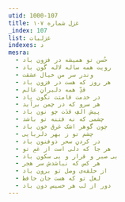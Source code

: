 ```yaml
---
utid: 1000-107
title: غزل شماره ۱۰۷
_index: 107
list: غزلیات
indexes: د
mesra:
  - حُسن تو همیشه در فزون باد
  - رویت همه ساله لاله گون باد
  - وندر سر من خیال عشقت
  - هر روز که هست در فزون باد
  - قدِّ همه دلبرانِ عالم
  - در خدمت قامتت نگون باد
  - هر سرو که در چمن برآید
  - پیش الفِ قدَت چو نون باد
  - چشمی که نه فتنه تو باشد
  - چون گوهر اشک غرق خون باد
  - چشم تو ز بهر دلربایی
  - در کردنِ سحر ذوفنون باد
  - هر جا که دلی است از غمِ تو
  - بی صبر و قرار و بی سکون باد
  - هر کس که نباشدش سر هجر
  - از حلقه‌ی وصل تو برون باد
  - لعل تو که هست جان حافظ
  - دور از لب هر خسیس دون باد
---
```

